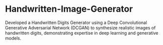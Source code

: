 # Handwritten-Image-Generator
Developed a Handwritten Digits Generator using a Deep Convolutional Generative Adversarial Network (DCGAN) to synthesize realistic images of handwritten digits, demonstrating expertise in deep learning and generative models.
